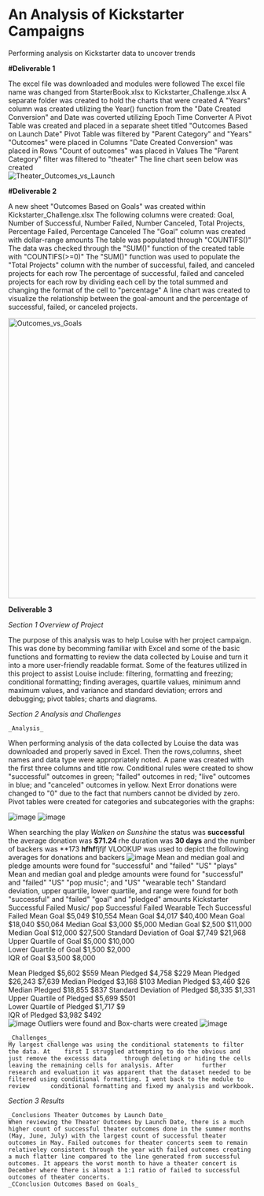 # An Analysis of Kickstarter Campaigns
Performing analysis on Kickstarter data to uncover trends

**#Deliverable 1**

The excel file was downloaded and modules were followed 
The excel file name was changed from StarterBook.xlsx to Kickstarter_Challenge.xlsx
A separate folder was created to hold the charts that were created 
A "Years" column was created utilizing the Year() function from the "Date Created Conversion" and Date was coverted utilizing Epoch Time Converter
A Pivot Table was created and placed in a separate sheet titled "Outcomes Based on Launch Date" 
	Pivot Table was filtered by "Parent Category" and "Years" 
	"Outcomes" were placed in Columns 
	"Date Created Conversion" was placed in Rows
	"Count of outcomes" was placed in Values 
	The "Parent Category" filter was filtered to "theater"
The line chart seen below was created	
	![Theater_Outcomes_vs_Launch](https://user-images.githubusercontent.com/99268646/154607482-c6237c13-b4de-4885-84c4-6dd420199e3c.png)

**#Deliverable 2**

A new sheet "Outcomes Based on Goals" was created within Kickstarter_Challenge.xlsx
The following columns were created: Goal, Number of Successful, Number Failed, Number Canceled, Total Projects, Percentage Failed, Percentage Canceled 
The "Goal" column was created with dollar-range amounts 
The table was populated through "COUNTIFS()"
The data was checked through the "SUM()" function of the created table with "COUNTIFS(>=0)"
The "SUM()" function was used to populate the "Total Projects" column with the number of successful, failed, and canceled projects for each row 
The percentage of successful, failed and canceled projects for each row by dividing each cell by the total summed and changing the format of the cell to "percentage"
A line chart was created to visualize the relationship between the goal-amount and the percentage of successful, failed, or canceled projects. 

<img width="569" alt="Outcomes_vs_Goals" src="https://user-images.githubusercontent.com/99268646/154712183-8de17ef5-0707-4a84-bda2-827b878d7511.png">

**Deliverable 3**

_Section 1 Overview of Project_

The purpose of this analysis was to help Louise with her project campaign. This was done by becomming familiar with Excel and some of the basic functions and formatting to review the data collected by Louise and turn it into a more user-friendly readable format. Some of the features utilized in this project to assist Louise include: filtering, formatting and freezing; conditional formatting; finding averages, quartile values, minimum annd maximum values, and variance and standard deviation; errors and debugging; pivot tables; charts and diagrams. 

_Section 2 Analysis and Challenges_

	_Analysis_

When performing analysis of the data collected by Louise the data was downloaded and properly saved in Excel. Then the rows,columns, sheet names and data type were appropriately noted. A pane was created with the first three columns and title row. Conditional rules were created to show "successful" outcomes in green; "failed" outcomes in red; "live" outcomes in blue; and "canceled" outcomes in yellow. Next Error donations were changed to "0" due to the fact that numbers cannot be divided by zero. Pivot tables were created for categories and subcategories with the graphs: 

![image](https://user-images.githubusercontent.com/99268646/153982455-eab881ea-7c55-4694-9c2f-5fb61fbc5632.png)
![image](https://user-images.githubusercontent.com/99268646/153982492-13461871-4b6d-4095-9de8-984bf8591c2a.png)

When searching the play _Walken on Sunshine_ the status was **successful** the average donation was **$71.24** rhe duration was **30 days** and the number of backers was **173 **hfhf**fjfjf
VLOOKUP was used to depict the following averages for donations and backers
![image](https://user-images.githubusercontent.com/99268646/153983211-152385b6-6a02-49bc-8eea-f1c637633cb8.png)
Mean and median goal and pledge amounts were found for "successful" and "failed" "US" "plays" 
Mean and median goal and pledge amounts were found for "successful" and "failed" "US" "pop music"; and "US" "wearable tech"
Standard deviation, upper quartile, lower quartile, and range were found for both "successful" and "failed" "goal" and "pledged" amounts
Kickstarter	Successful	Failed			Music/ pop	Successful	Failed			Wearable Tech	Successful	Failed
Mean Goal	$5,049	$10,554			Mean Goal	$4,017	$40,400			Mean Goal	$18,040	$50,064
Median Goal	$3,000	$5,000			Median Goal	$2,500	$11,000			Median Goal	$12,000	$27,500
Standard Deviation of Goal	$7,749	$21,968										
Upper Quartile of Goal	$5,000	$10,000										
Lower Quartile of Goal	$1,500	$2,000										
IQR of Goal	$3,500	$8,000										
												
Mean Pledged	$5,602	$559			Mean Pledged	$4,758	$229			Mean Pledged	$26,243	$7,639
Median Pledged	$3,168	$103			Median Pledged	$3,460	$26			Median Pledged	$18,855	$837
Standard Deviation of Pledged	$8,335	$1,331										
Upper Quartile of Pledged	$5,699	$501										
Lower Quartile of Pledged	$1,717	$9										
IQR of Pledged	$3,982	$492										
![image](https://user-images.githubusercontent.com/99268646/153984075-f96c8172-f75b-455d-953b-e6fde4146d54.png)
Outliers were found and Box-charts were created 
![image](https://user-images.githubusercontent.com/99268646/153984402-b98ac746-5e03-47fa-a13d-d962b15dc5a3.png)

	_Challenges__
	My largest challenge was using the conditional statements to filter the data. At 	first I struggled attempting to do the obvious and just remove the excesss data 	through deleting or hiding the cells leaving the remaining cells for analysis. After 		further research and evaluation it was apparent that the dataset needed to be 		filtered using conditional formatting. I went back to the module to review 		conditional formatting and fixed my analysis and workbook. 

_Section 3 Results_

	_Conclusions Theater Outcomes by Launch Date_
	When reviewing the Theater Outcomes by Launch Date, there is a much higher count of successful theater outcomes done in the summer months (May, June, July) with the largest count of successful theater outcomes in May. Failed outcomes for theater concerts seem to remain relativeley consistent through the year with failed outcomes creating a much flatter line compared to the line generated from successful outcomes. It appears the worst month to have a theater concert is December where there is almost a 1:1 ratio of failed to successful outcomes of theater concerts. 
	_CConclusion Outcomes Based on Goals_
	


